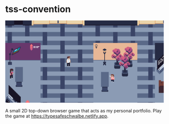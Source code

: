 # tss-convention

<img src="screenshot.png">

A small 2D top-down browser game that acts as my personal portfolio.
Play the game at https://typesafeschwalbe.netlify.app.